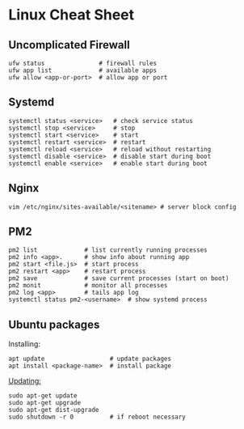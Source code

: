 # Linux Cheat Sheet


## Uncomplicated Firewall

```
ufw status               # firewall rules
ufw app list             # available apps
ufw allow <app-or-port>  # allow app or port
```


## Systemd

```
systemctl status <service>   # check service status
systemctl stop <service>     # stop
systemctl start <service>    # start
systemctl restart <service>  # restart
systemctl reload <service>   # reload without restarting
systemctl disable <service>  # disable start during boot
systemctl enable <service>   # enable start during boot
```

## Nginx

```
vim /etc/nginx/sites-available/<sitename> # server block config
```

## PM2

```
pm2 list             # list currently running processes
pm2 info <app>.      # show info about running app
pm2 start <file.js>  # start process
pm2 restart <app>    # restart process
pm2 save             # save current processes (start on boot)
pm2 monit            # monitor all processes
pm2 log <app>        # tails app log
systemctl status pm2-<username>  # show systemd process
```

## Ubuntu packages

Installing:

```
apt update                  # update packages
apt install <package-name>  # install package
```

[Updating:](https://askubuntu.com/a/621709)

```
sudo apt-get update
sudo apt-get upgrade
sudo apt-get dist-upgrade
sudo shutdown -r 0          # if reboot necessary
```
